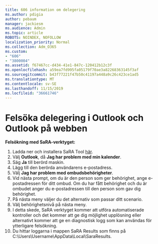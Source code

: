 ```yaml
---
title: 606 information om delegering
ms.author: pdigia
author: pebaum
manager: jackiesm
ms.audience: Admin
ms.topic: article
ROBOTS: NOINDEX, NOFOLLOW
localization_priority: Normal
ms.collection: Adm_O365
ms.custom:
- "606"
- "3800004"
ms.assetid: f67467cc-d434-41e1-847c-120412b12c3f
ms.openlocfilehash: a59ea7fd995fa05179f70ae3a82268363145f3af
ms.sourcegitcommit: b43f77221f47b50c41197a448a9c26c423ce1ad5
ms.translationtype: MT
ms.contentlocale: sv-SE
ms.lasthandoff: 11/15/2019
ms.locfileid: "36661746"
---
```

# <a name="troubleshooting-delegation-in-outlook-and-outlook-on-the-web"></a>Felsöka delegering i Outlook och Outlook på webben

**Felsökning med SaRA-verktyget:**

1. Ladda ner och installera SaRA Tool [här](https://aka.ms/SaRA-SkypeForBusinessSignIn).
1. Välj **Outlook**, då **Jag har problem med min kalender**.
1. Säg **Ja** till berörd maskin.
1. Lägg till den berörda användarens e-postadress.
1. Välj **Jag har problem med ombudsbehörigheter**.
1. Vid nästa prompt, om du är den person som ger behörighet, ange e-postadressen för ditt ombud. Om du har fått behörighet och du är ombudet anger du e-postadressen till den person som gav dig behörighet.
1. På nästa meny väljer du det alternativ som passar ditt scenario.
1. Välj behörighetsnivå på nästa meny.
1. I detta skede, SaRA verktyget kommer att utföra automatiserade kontroller och det kommer att ge dig möjlighet upplösning eller alternativt kommer att ge en diagnostisk logg som kan användas för ytterligare felsökning.
1. Du hittar loggarna i mappen SaRA Results som finns på C:\Users\Username\AppData\Local\SaraResults.
